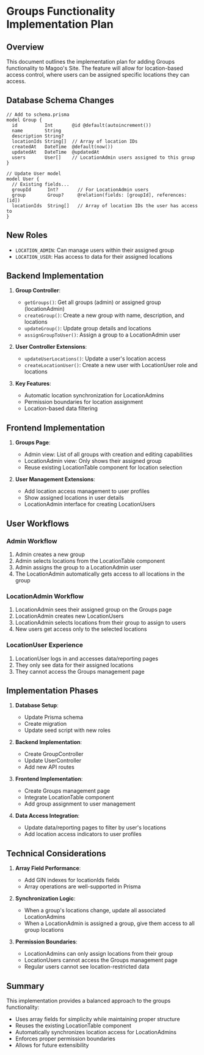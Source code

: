 # Groups Functionality Implementation Plan

## Overview

This document outlines the implementation plan for adding Groups functionality to Magoo's Site. The feature will allow for location-based access control, where users can be assigned specific locations they can access.

## Database Schema Changes

```prisma
// Add to schema.prisma
model Group {
  id          Int       @id @default(autoincrement())
  name        String
  description String?
  locationIds String[]  // Array of location IDs
  createdAt   DateTime  @default(now())
  updatedAt   DateTime  @updatedAt
  users       User[]    // LocationAdmin users assigned to this group
}

// Update User model
model User {
  // Existing fields...
  groupId      Int?       // For LocationAdmin users
  group        Group?     @relation(fields: [groupId], references: [id])
  locationIds  String[]   // Array of location IDs the user has access to
}
```

## New Roles

- `LOCATION_ADMIN`: Can manage users within their assigned group
- `LOCATION_USER`: Has access to data for their assigned locations

## Backend Implementation

1. **Group Controller**:
   - `getGroups()`: Get all groups (admin) or assigned group (locationAdmin)
   - `createGroup()`: Create a new group with name, description, and locations
   - `updateGroup()`: Update group details and locations
   - `assignGroupToUser()`: Assign a group to a LocationAdmin user

2. **User Controller Extensions**:
   - `updateUserLocations()`: Update a user's location access
   - `createLocationUser()`: Create a new user with LocationUser role and locations

3. **Key Features**:
   - Automatic location synchronization for LocationAdmins
   - Permission boundaries for location assignment
   - Location-based data filtering

## Frontend Implementation

1. **Groups Page**:
   - Admin view: List of all groups with creation and editing capabilities
   - LocationAdmin view: Only shows their assigned group
   - Reuse existing LocationTable component for location selection

2. **User Management Extensions**:
   - Add location access management to user profiles
   - Show assigned locations in user details
   - LocationAdmin interface for creating LocationUsers

## User Workflows

### Admin Workflow

1. Admin creates a new group
2. Admin selects locations from the LocationTable component
3. Admin assigns the group to a LocationAdmin user
4. The LocationAdmin automatically gets access to all locations in the group

### LocationAdmin Workflow

1. LocationAdmin sees their assigned group on the Groups page
2. LocationAdmin creates new LocationUsers
3. LocationAdmin selects locations from their group to assign to users
4. New users get access only to the selected locations

### LocationUser Experience

1. LocationUser logs in and accesses data/reporting pages
2. They only see data for their assigned locations
3. They cannot access the Groups management page

## Implementation Phases

1. **Database Setup**:
   - Update Prisma schema
   - Create migration
   - Update seed script with new roles

2. **Backend Implementation**:
   - Create GroupController
   - Update UserController
   - Add new API routes

3. **Frontend Implementation**:
   - Create Groups management page
   - Integrate LocationTable component
   - Add group assignment to user management

4. **Data Access Integration**:
   - Update data/reporting pages to filter by user's locations
   - Add location access indicators to user profiles

## Technical Considerations

1. **Array Field Performance**:
   - Add GIN indexes for locationIds fields
   - Array operations are well-supported in Prisma

2. **Synchronization Logic**:
   - When a group's locations change, update all associated LocationAdmins
   - When a LocationAdmin is assigned a group, give them access to all group locations

3. **Permission Boundaries**:
   - LocationAdmins can only assign locations from their group
   - LocationUsers cannot access the Groups management page
   - Regular users cannot see location-restricted data

## Summary

This implementation provides a balanced approach to the groups functionality:
- Uses array fields for simplicity while maintaining proper structure
- Reuses the existing LocationTable component
- Automatically synchronizes location access for LocationAdmins
- Enforces proper permission boundaries
- Allows for future extensibility
